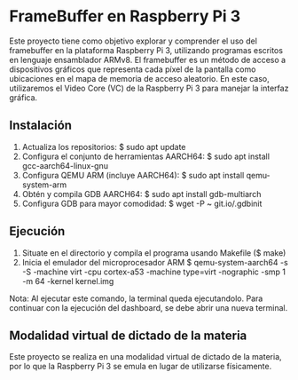 # FrameBuffer en Raspberry Pi 3

Este proyecto tiene como objetivo explorar y comprender el uso del framebuffer en la plataforma Raspberry Pi 3,
utilizando programas escritos en lenguaje ensamblador ARMv8. El framebuffer es un método de acceso a dispositivos 
gráficos que representa cada píxel de la pantalla como ubicaciones en el mapa de memoria de acceso aleatorio. 
En este caso, utilizaremos el Video Core (VC) de la Raspberry Pi 3 para manejar la interfaz gráfica.

## Instalación

1. Actualiza los repositorios:
$ sudo apt update
2. Configura el conjunto de herramientas AARCH64:
$ sudo apt install gcc-aarch64-linux-gnu
3. Configura QEMU ARM (incluye AARCH64):
$ sudo apt install qemu-system-arm
4. Obtén y compila GDB AARCH64:
$ sudo apt install gdb-multiarch
5. Configura GDB para mayor comodidad:
$ wget -P ~ git.io/.gdbinit

## Ejecución
1. Situate en el directorio y compila el programa usando Makefile ($ make)
2. Inicia el emulador del microprocesador ARM
$ qemu-system-aarch64 -s -S -machine virt -cpu cortex-a53 -machine
type=virt -nographic -smp 1 -m 64 -kernel kernel.img

Nota: Al ejecutar este comando, la terminal queda ejecutandolo. Para continuar con la ejecución del
dashboard, se debe abrir una nueva terminal.

## Modalidad virtual de dictado de la materia

Este proyecto se realiza en una modalidad virtual de dictado de la materia, por lo que la Raspberry Pi 3 se emula en lugar de utilizarse físicamente.

